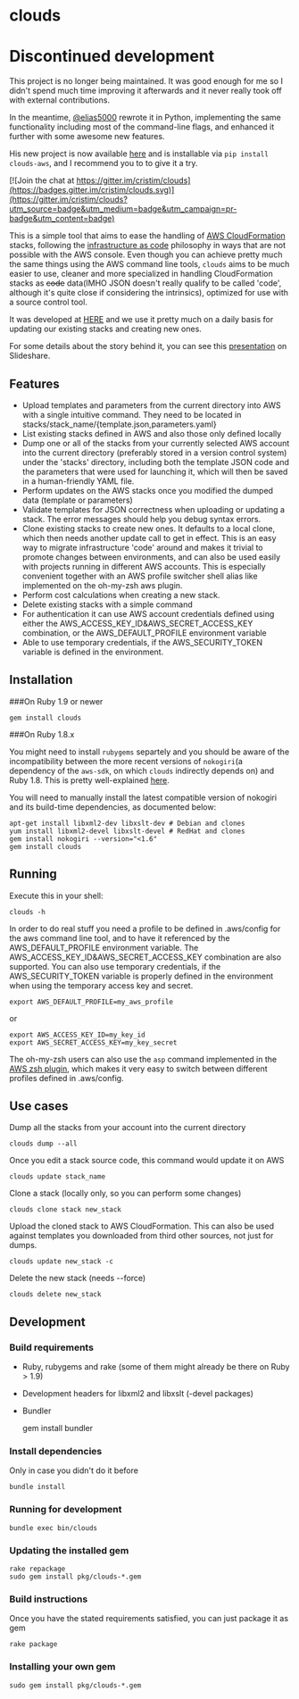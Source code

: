 # clouds

# Discontinued development

This project is no longer being maintained. It was good enough for me so I didn't spend much time improving it afterwards and it never really took off with external contributions.

In the meantime, [@elias5000](https://github.com/elias5000) rewrote it in Python, implementing the same functionality including most of the command-line flags, and enhanced it further with some awesome new features.

His new project is now available [here](https://github.com/elias5000/clouds-aws) and is installable via `pip install clouds-aws`, and I recommend you to to give it a try.

[![Join the chat at https://gitter.im/cristim/clouds](https://badges.gitter.im/cristim/clouds.svg)](https://gitter.im/cristim/clouds?utm_source=badge&utm_medium=badge&utm_campaign=pr-badge&utm_content=badge)

This is a simple tool that aims to ease the handling of [AWS CloudFormation](https://aws.amazon.com/cloudformation/) stacks, following the [infrastructure as code](http://sdarchitect.wordpress.com/2012/12/13/infrastructure-as-code/) philosophy in ways that are not possible with the AWS console. Even though you can achieve pretty much the same things using the AWS command line tools, `clouds` aims to be much easier to use, cleaner and more specialized in handling CloudFormation stacks as ~~code~~ data(IMHO JSON doesn't really qualify to be called 'code', although it's quite close if considering the intrinsics), optimized for use with a source control tool.

It was developed at [HERE](http://here.com) and we use it pretty much on a daily basis for updating our existing stacks and creating new ones.

For some details about the story behind it, you can see this [presentation](http://slidesha.re/U7SRPq) on Slideshare.


## Features
- Upload templates and parameters from the current directory into AWS with a single intuitive command. They need to be located in stacks/stack_name/{template.json,parameters.yaml}
- List existing stacks defined in AWS and also those only defined locally
- Dump one or all of the stacks from your currently selected AWS account into the current directory (preferably stored in a version control system) under the 'stacks' directory, including both the template JSON code and the parameters that were used for launching it, which will then be saved in a human-friendly YAML file.
- Perform updates on the AWS stacks once you modified the dumped data (template or parameters)
- Validate templates for JSON correctness when uploading or updating a stack. The error messages should help you debug syntax errors.
- Clone existing stacks to create new ones. It defaults to a local clone, which then needs another update call to get in effect. This is an easy way to migrate infrastructure 'code' around and makes it trivial to promote changes between environments, and can also be used easily with projects running in different AWS accounts. This is especially convenient together with an AWS profile switcher shell alias like implemented on the oh-my-zsh aws plugin.
- Perform cost calculations when creating a new stack.
- Delete existing stacks with a simple command
- For authentication it can use AWS account credentials defined using either the AWS_ACCESS_KEY_ID&AWS_SECRET_ACCESS_KEY combination, or the AWS_DEFAULT_PROFILE environment variable
- Able to use temporary credentials, if the AWS_SECURITY_TOKEN variable is defined in the environment.

## Installation

###On Ruby 1.9 or newer

    gem install clouds

###On Ruby 1.8.x

You might need to install `rubygems` separtely and you should be aware of the incompatibility between the more recent versions of `nokogiri`(a dependency of the `aws-sdk`, on which `clouds` indirectly depends on) and Ruby 1.8. This is pretty well-explained [here](http://ruby.awsblog.com/post/Tx2T9MFQJK7U74N/AWS-SDK-for-Ruby-and-Nokogiri).

You will need to manually install the latest compatible version of nokogiri and its build-time dependencies, as documented below:

    apt-get install libxml2-dev libxslt-dev # Debian and clones
    yum install libxml2-devel libxslt-devel # RedHat and clones
    gem install nokogiri --version="<1.6"
    gem install clouds

## Running
Execute this in your shell:

    clouds -h

In order to do real stuff you need a profile to be defined in .aws/config for the aws command line tool, and to have it referenced by the AWS_DEFAULT_PROFILE environment variable. The AWS_ACCESS_KEY_ID&AWS_SECRET_ACCESS_KEY combination are also supported. You can also use temporary credentials, if the AWS_SECURITY_TOKEN variable is properly defined in the environment when using the temporary access key and secret.

    export AWS_DEFAULT_PROFILE=my_aws_profile
or

    export AWS_ACCESS_KEY_ID=my_key_id
    export AWS_SECRET_ACCESS_KEY=my_key_secret

The oh-my-zsh users can also use the `asp` command implemented in the [AWS zsh plugin](https://github.com/robbyrussell/oh-my-zsh/wiki/Plugins#aws), which makes it very easy to switch between different profiles defined in .aws/config.

## Use cases

Dump all the stacks from your account into the current directory

    clouds dump --all

Once you edit a stack source code, this command would update it on AWS

    clouds update stack_name

Clone a stack (locally only, so you can perform some changes)

    clouds clone stack new_stack

Upload the cloned stack to AWS CloudFormation. This can also be used against templates you downloaded from third other sources, not just for dumps.

    clouds update new_stack -c

Delete the new stack (needs --force)

    clouds delete new_stack


## Development

### Build requirements
- Ruby, rubygems and rake (some of them might already be there on Ruby > 1.9)
- Development headers for libxml2 and libxslt (-devel packages)
- Bundler

    gem install bundler

### Install dependencies
Only in case you didn't do it before

    bundle install

### Running for development

    bundle exec bin/clouds

### Updating the installed gem

    rake repackage
    sudo gem install pkg/clouds-*.gem

### Build instructions

Once you have the stated requirements satisfied, you can just package it as gem

    rake package

### Installing your own gem

    sudo gem install pkg/clouds-*.gem

